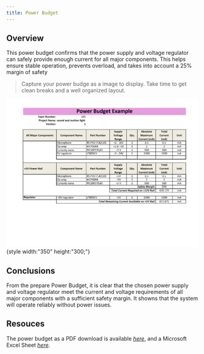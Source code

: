 ```yaml
---
title: Power Budget
---
```


## Overview
This power budget confirms that the power supply and voltage regulator can safely provide enough current for all major components. This helps ensure stable operation, prevents overload, and takes into account a 25% margin of safety

> Capture your power budge as a image to display. Take time to get clean breaks and a well organized layout.

![budget1](https://github.com/alazaritt/alazaritt.github.io/blob/main/docs/05-Power-Budget/download.png?raw=true){style width:"350" height:"300;"}

## Conclusions

From the prepare Power Budget, it is clear that the chosen power supply and voltage regulator meet the current and voltage requirements of all major components with a sufficient safety margin. It showns that the system will operate reliably without power issues.

## Resouces

The power budget as a PDF download is available [*here*](PowerBudgetExample.pdf), and a Microsoft Excel Sheet [*here*](PowerBudgetExample.xlsx).
